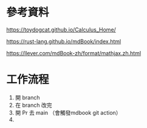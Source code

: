 # 參考資料

https://toydogcat.github.io/Calculus_Home/

https://rust-lang.github.io/mdBook/index.html

https://llever.com/mdBook-zh/format/mathjax.zh.html


# 工作流程

1. 開 branch
2. 在 branch 改完
3. 開 Pr 去 main （會觸發mdbook git action）
4. 


